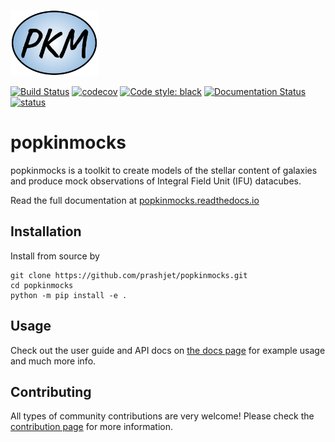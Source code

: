 <p align="left">
  <img width="140" src="https://github.com/prashjet/popkinmocks/blob/main/docs/source/_static/popkinmocks_logo.png">
</p>

[![Build Status](https://app.travis-ci.com/prashjet/popkinmocks.svg?branch=main)](https://app.travis-ci.com/prashjet/popkinmocks)
[![codecov](https://codecov.io/gh/prashjet/popkinmocks/branch/main/graph/badge.svg?token=Y7DD57E8NZ)](https://codecov.io/gh/prashjet/popkinmocks)
[![Code style: black](https://img.shields.io/badge/code%20style-black-000000.svg)](https://github.com/psf/black)
[![Documentation Status](https://readthedocs.org/projects/popkinmocks/badge/?version=latest)](https://popkinmocks.readthedocs.io/en/latest/?badge=latest)
[![status](https://joss.theoj.org/papers/8ac74475656358c47ac2569953c09d6d/status.svg)](https://joss.theoj.org/papers/8ac74475656358c47ac2569953c09d6d)

# popkinmocks

popkinmocks is a toolkit to create models of the stellar content of galaxies and produce mock observations of Integral Field Unit (IFU) datacubes.

Read the full documentation at [popkinmocks.readthedocs.io](https://popkinmocks.readthedocs.io/)

## Installation

Install from source by

```
git clone https://github.com/prashjet/popkinmocks.git
cd popkinmocks
python -m pip install -e .
```

## Usage

Check out the user guide and API docs on [the docs
page](https://popkinmocks.readthedocs.io/) for example usage and much more info.

## Contributing

All types of community contributions are very welcome! Please check the [contribution page](https://popkinmocks.readthedocs.io/en/stable/user/contributing.html) for more information.
